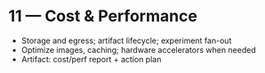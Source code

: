 # 11 — Cost & Performance

- Storage and egress; artifact lifecycle; experiment fan-out
- Optimize images, caching; hardware accelerators when needed
- Artifact: cost/perf report + action plan
